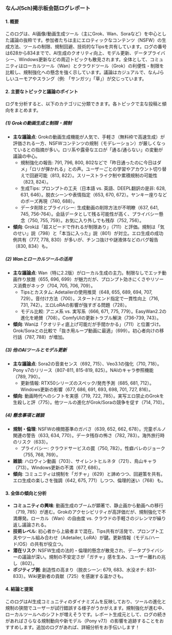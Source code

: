 ### なんJ(5ch)掲示板会話ログレポート

#### 1. 概要
このログは、AI画像/動画生成ツール（主にGrok、Wan、Soraなど）を中心とした議論の抜粋です。参加者たちは主にエロティックなコンテンツ（NSFW）の生成方法、ツールの制限、規制回避、技術的なTipsを共有しています。ログの番号は628から834までで、AI生成のクオリティ向上、モデル更新、データプライバシー、Windows更新などの周辺トピックも散見されます。全体として、コミュニティはローカルツール（Wan）とクラウドツール（Grok）の利便性・制限を比較し、規制強化への懸念を強く示しています。議論はカジュアルで、なんJらしいユーモアやスラング（例: 「サンガツ」「草」）が交じっています。

#### 2. 主要なトピックと議論のポイント
ログを分析すると、以下のカテゴリに分類できます。各トピックで主な投稿と傾向をまとめます。

##### (1) Grokの動画生成と制限・規制
- **主な議論点**: Grokの動画生成機能が人気で、手軽さ（無料枠で高速生成）が評価される一方、NSFWコンテンツの規制（モデレーション）が厳しくなっているとの指摘が多い。ロリ系や露骨なエロが「通る/通らない」の変動が議論の中心。
  - 規制強化の報告: 791, 796, 800, 802などで「昨日通ったのに今日はダメ」「ロリが弾かれる」との声。ユーザーごとの学習やアカウント切り替えで回避可能（813, 822）。スリーストライク制や累積規制の可能性（823, 824）。
  - 生成Tips: プロンプトの工夫（日本語 vs. 英語、DEEPL翻訳の是非: 628, 631, 646）。脱衣シーンや表情指定（653, 670, 672）。ヤンキー座りなどのポーズ再現（740, 688）。
  - データ削除とプライバシー: 生成動画の削除方法が不明瞭（637, 641, 745, 756-764）。会話データとして残る可能性が高く、プライバシー懸念（750, 755, 759）。お気に入り外しでも残存（752, 756）。
- **傾向**: Grokは「超スピードで作れるが制限あり」（711）と評価。規制は「気のせい」説（798）と「本当に入った」説（801）が対立。エロ生成の成功例共有（777, 778, 830）が多いが、チンコ抜けや謎液体などのバグ報告（830, 834）も。

##### (2) Wanとローカルツールの活用
- **主な議論点**: Wan（特に2.2版）がローカル生成の主力。制限なしでエッチ動画作り放題（655, 696, 699）が魅力だが、プロンプト効きにくさやリソース消費がネック（704, 705, 706, 709）。
  - Tipsとカスタム: Adetailerの使用推奨（648, 655, 689, 694, 707, 729）。音付け方法（700）。スタート/エンド指定で一貫性向上（716, 731, 742）。エロLoRAの影響が強すぎる問題（728）。
  - モデル比較: アニメ系 vs. 実写系（666, 671, 775, 779）。EasyWan2.2の進化を絶賛（708）。ComfyUIの更新トラブル解決（736-739, 743）。
- **傾向**: Wanは「クオリティ底上げ可能だが手間かかる」（711）と位置づけ。Grok/Soraとの比較で「抜き用ループ動画に最適」（699）。初心者向けの移行話（787, 788）が増加。

##### (3) 他のAIツールとモデル更新
- **主な議論点**: Sora2の音楽センス（692, 715）、Veo3.1の強化（710, 718）。Pony v7のリリース（807-811, 815-819, 825）。NAIのキャラ参照機能（789, 790）。
  - 更新情報: RTX50シリーズのスペック/発売予測（685, 681, 712）。Windows更新の影響（677, 686, 691, 693, 698, 701, 727, 816）。
- **傾向**: 動画時代へのシフトを実感（719, 722, 785）。実写エロ禁止のGrokを生殺しと評（775）。他ツールの進化がGrok/Soraの競争を促す（714, 710）。

##### (4) 懸念事項と雑談
- **規制・倫理**: NSFWの検閲基準のガバさ（639, 652, 662, 678）。児童ポルノ関連の警告（633, 634, 770）。データ残存の怖さ（782, 783）。海外旅行時のリスク（633）。
  - プライバシー: クラウドサービスの罠（750, 782）。性癖バレのジョーク（755, 768, 769）。
- **雑談**: ハロウィン動画（703）、サイレントヒルネタ（721）、鳥山キャラ（713）。Windows更新の不満（677, 686）。
- **傾向**: コミュニティは規制を「ガチャ」（629）と諦めつつ、回避策を共有。エロ生成の楽しさを強調（642, 675, 771）しつつ、倫理的迷い（768）も。

#### 3. 全体の傾向と分析
- **コミュニティの興味**: 動画生成のブームが顕著で、静止画から動画への移行（719, 785）が進む。Grokのアクセシビリティが高評価だが、規制強化で不満爆発。ローカル（Wan）の自由度 vs. クラウドの手軽さのジレンマが繰り返し議論される。
- **技術レベル**: 初心者から上級者まで混在。Tips共有が活発で、プロンプト工夫やツール組み合わせ（Adetailer, LoRA）が鍵。更新情報（モデル/ハード/OS）の共有が役立つ。
- **潜在リスク**: NSFW生成の法的・倫理的懸念が散見され、データプライバシーの議論が深い。規制の不安定さが「ガチャ」感を生み、ユーザー離れの兆し（802）。
- **ポジティブ側**: 創造性の高まり（脱衣シーン: 679, 683、水没オチ: 831-833）。Wiki更新者の貢献（725）を感謝する温かさも。

#### 4. 結論と提案
このログはAI生成コミュニティのダイナミズムを反映しており、ツールの進化と規制の狭間でユーザーが試行錯誤する様子がうかがえます。規制強化が進む中、ローカルツールへのシフトが増えそうです。レポート生成元として、ログの続きがあればさらなる規制動向や新モデル（Pony v7.1）の影響を追跡することをおすすめします。追加のログがあれば、詳細分析をお手伝いします！